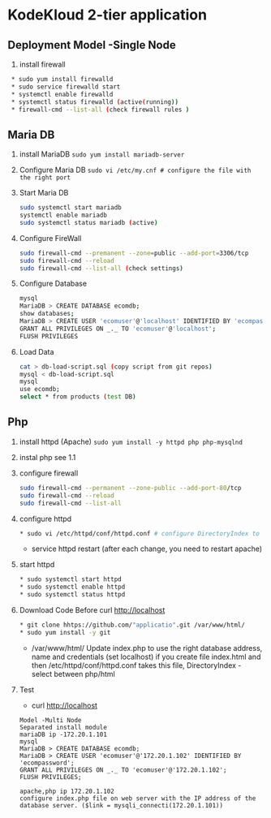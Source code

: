 # KodeKloud 2-tier application

## Deployment Model -Single Node

1. install firewall

  ```bash
   * sudo yum install firewalld
   * sudo service firewalld start
   * systemctl enable firewalld
   * systemctl status firewalld (active(running))
   * firewall-cmd --list-all (check firewall rules )
   ```

## Maria DB

1. install MariaDB
   `sudo yum install mariadb-server`

2. Configure Maria DB
   `sudo vi /etc/my.cnf # configure the file with the right port`

3. Start Maria DB

   ```bash
   sudo systemctl start mariadb
   systemctl enable mariadb
   sudo systemctl status mariadb (active)
   ```

4. Configure FireWall

   ```bash
   sudo firewall-cmd --premanent --zone=public --add-port=3306/tcp
   sudo firewall-cmd --reload
   sudo firewall-cmd --list-all (check settings)
   ```

5. Configure Database

   ```bash
   mysql
   MariaDB > CREATE DATABASE ecomdb;
   show databases;
   MariaDB > CREATE USER 'ecomuser'@'localhost' IDENTIFIED BY 'ecompassword'; (user@% - % - connection from any host)
   GRANT ALL PRIVILEGES ON _._ TO 'ecomuser'@'localhost';
   FLUSH PRIVILEGES
   ```

6. Load Data

   ```bash
   cat > db-load-script.sql (copy script from git repos)
   mysql < db-load-script.sql
   mysql
   use ecomdb;
   select * from products (test DB)
   ```

## Php

1. install httpd (Apache)
   `sudo yum install -y httpd php php-mysqlnd`
2. instal php see 1.1

3. configure firewall

   ```bash
   sudo firewall-cmd --permanent --zone-public --add-port-80/tcp
   sudo firewall-cmd --reload
   sudo firewall-cmd --list-all
   ```

4. configure httpd

   ```bash
   * sudo vi /etc/httpd/conf/httpd.conf # configure DirectoryIndex to use index.php instead of index.html
   ```

   * service httpd restart (after each change, you need to restart apache)

5. start httpd

   ```bash
   * sudo systemctl start httpd
   * sudo systemctl enable httpd
   * sudo systemctl status httpd
   ```

6. Download Code
 Before curl <http://localhost>

   ```bash
   * git clone hhtps://github.com/"applicatio".git /var/www/html/
   * sudo yum install -y git
   ```

   * /var/www/html/ Update index.php to use the right database address, name and credentials (set localhost) if you create file index.html and then /etc/httpd/conf/httpd.conf takes this file, DirectoryIndex - select between php/html

7. Test
   * curl <http://localhost>

   ```MySQL
   Model -Multi Node
   Separated install module
   mariaDB ip -172.20.1.101
   mysql
   MariaDB > CREATE DATABASE ecomdb;
   MariaDB > CREATE USER 'ecomuser'@'172.20.1.102' IDENTIFIED BY 'ecompassword';
   GRANT ALL PRIVILEGES ON _._ TO 'ecomuser'@'172.20.1.102';
   FLUSH PRIVILEGES;

   apache,php ip 172.20.1.102
   configure index.php file on web server with the IP address of the database server. ($link = mysqli_connecti(172.20.1.101))
   ```

